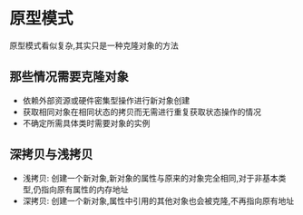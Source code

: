 # 原型模式

原型模式看似复杂,其实只是一种克隆对象的方法

## 那些情况需要克隆对象

- 依赖外部资源或硬件密集型操作进行新对象创建
- 获取相同对象在相同状态的拷贝而无需进行重复获取状态操作的情况
- 不确定所需具体类时需要对象的实例

## 深拷贝与浅拷贝

- 浅拷贝: 创建一个新对象,新对象的属性与原来的对象完全相同,对于非基本类型,仍指向原有属性的内存地址
- 深拷贝: 创建一个新对象,属性中引用的其他对象也会被克隆,不再指向原有地址